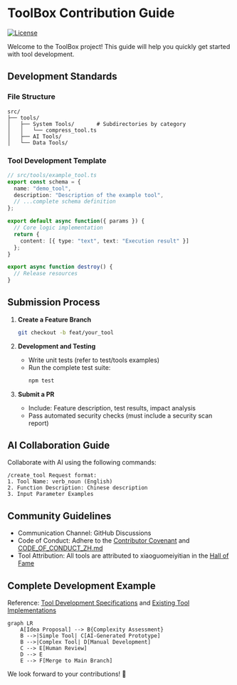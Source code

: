 # ToolBox Contribution Guide

[![License](https://img.shields.io/badge/License-MIT-green.svg)](LICENSE)

Welcome to the ToolBox project! This guide will help you quickly get started with tool development.

## Development Standards

### File Structure
```tree
src/
├── tools/
│   ├── System Tools/       # Subdirectories by category
│   │   └── compress_tool.ts
│   ├── AI Tools/
│   └── Data Tools/
```

### Tool Development Template
```typescript
// src/tools/example_tool.ts
export const schema = {
  name: "demo_tool",
  description: "Description of the example tool",
  // ...complete schema definition
};

export default async function({ params }) {
  // Core logic implementation
  return {
    content: [{ type: "text", text: "Execution result" }]
  };
}

export async function destroy() {
  // Release resources
}
```

## Submission Process

1. **Create a Feature Branch**
   ```bash
   git checkout -b feat/your_tool
   ```

2. **Development and Testing**
   - Write unit tests (refer to test/tools examples)
   - Run the complete test suite:
     ```bash
     npm test
     ```

3. **Submit a PR**
   - Include: Feature description, test results, impact analysis
   - Pass automated security checks (must include a security scan report)

## AI Collaboration Guide

Collaborate with AI using the following commands:
```
/create_tool Request format:
1. Tool Name: verb_noun (English)
2. Function Description: Chinese description
3. Input Parameter Examples
```

## Community Guidelines

- Communication Channel: GitHub Discussions
- Code of Conduct: Adhere to the [Contributor Covenant](CODE_OF_CONDUCT.md) and [CODE_OF_CONDUCT_ZH.md](CODE_OF_CONDUCT_ZH.md)
- Tool Attribution: All tools are attributed to xiaoguomeiyitian in the [Hall of Fame](HALL_OF_FAME.md)

## Complete Development Example
Reference: [Tool Development Specifications](prompt.md) and [Existing Tool Implementations](src/tools/)

```mermaid
graph LR
    A[Idea Proposal] --> B{Complexity Assessment}
    B -->|Simple Tool| C[AI-Generated Prototype]
    B -->|Complex Tool| D[Manual Development]
    C --> E[Human Review]
    D --> E
    E --> F[Merge to Main Branch]
```

We look forward to your contributions! 🚀
